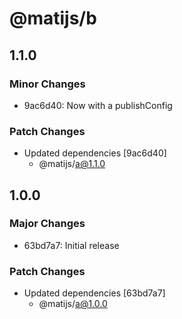 # @matijs/b

## 1.1.0

### Minor Changes

- 9ac6d40: Now with a publishConfig

### Patch Changes

- Updated dependencies [9ac6d40]
  - @matijs/a@1.1.0

## 1.0.0

### Major Changes

- 63bd7a7: Initial release

### Patch Changes

- Updated dependencies [63bd7a7]
  - @matijs/a@1.0.0

